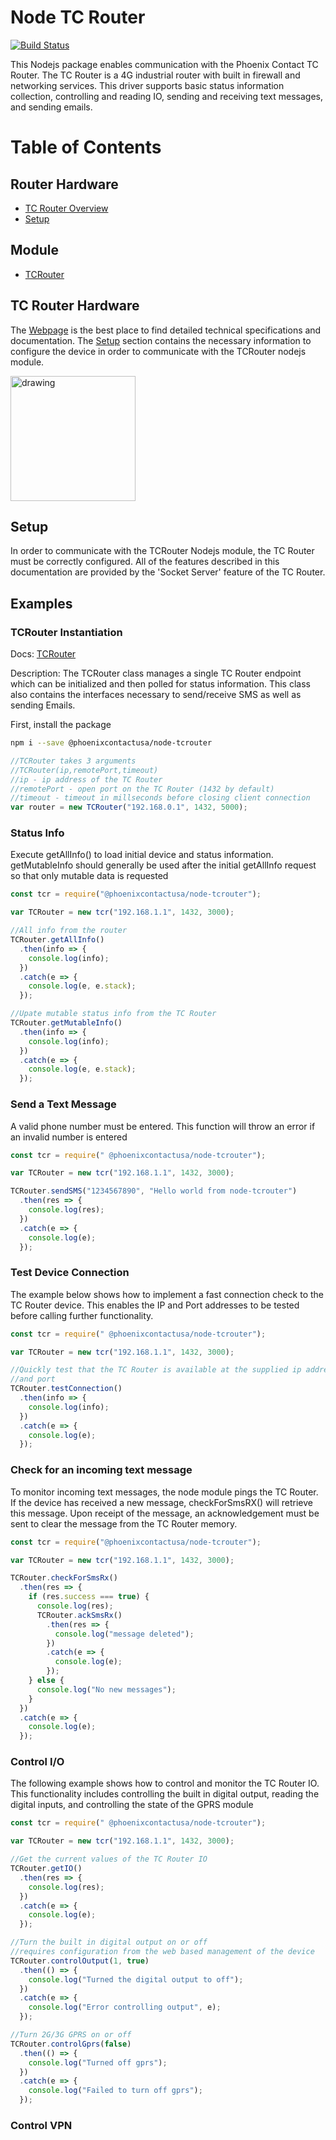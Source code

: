 # Node TC Router

[![Build Status](https://travis-ci.org/PhoenixContactUSA/node-tcrouter.svg?branch=master)](https://travis-ci.org/PhoenixContactUSA/node-tcrouter)

This Nodejs package enables communication with the Phoenix Contact TC Router. The TC Router is a 4G industrial router with built in firewall and networking services. This driver supports basic status information collection, controlling and reading IO, sending and receiving text messages, and sending emails.

<!-- @import "[TOC]" {cmd="toc" depthFrom=1 depthTo=6 orderedList=false} -->
<!-- code_chunk_output -->

# Table of Contents

## Router Hardware

- [TC Router Overview](#tc-router-device)
- [Setup](#router-socket-setup)

## Module

- [TCRouter](##TCRouter)

<!-- /code_chunk_output -->

## TC Router Hardware

The [Webpage](https://www.phoenixcontact.com/online/portal/us/?uri=pxc-oc-itemdetail:pid=2702528&library=usen&pcck=P-08-01-03-01&tab=1&selectedCategory=ALL) is the best place to find detailed technical specifications and documentation. The [Setup](#router-socket-setup) section contains the necessary information to configure the device in order to communicate with the TCRouter nodejs module.

<img src="https://www.phoenixcontact.com/assets/images_pr/product_photos/large/78395_1000_int_04.jpg" alt="drawing" width="200"/>

## Setup

In order to communicate with the TCRouter Nodejs module, the TC Router must be correctly configured. All of the features described in this documentation are provided by the 'Socket Server' feature of the TC Router.

## Examples

### TCRouter Instantiation

Docs: [TCRouter](./docs/tcrouter.md)

Description: The TCRouter class manages a single TC Router endpoint which can be initialized and then polled for status information. This class also contains the interfaces necessary to send/receive SMS as well as sending Emails.

First, install the package

```bash
npm i --save @phoenixcontactusa/node-tcrouter
```

```javascript
//TCRouter takes 3 arguments
//TCRouter(ip,remotePort,timeout)
//ip - ip address of the TC Router
//remotePort - open port on the TC Router (1432 by default)
//timeout - timeout in millseconds before closing client connection
var router = new TCRouter("192.168.0.1", 1432, 5000);
```

### Status Info

Execute getAllInfo() to load initial device and status information. getMutableInfo should generally be used after the initial getAllInfo request so that only mutable data is requested

```javascript
const tcr = require("@phoenixcontactusa/node-tcrouter");

var TCRouter = new tcr("192.168.1.1", 1432, 3000);

//All info from the router
TCRouter.getAllInfo()
  .then(info => {
    console.log(info);
  })
  .catch(e => {
    console.log(e, e.stack);
  });

//Upate mutable status info from the TC Router
TCRouter.getMutableInfo()
  .then(info => {
    console.log(info);
  })
  .catch(e => {
    console.log(e, e.stack);
  });
```

### Send a Text Message

A valid phone number must be entered. This function will throw an error if an invalid number is entered

```javascript
const tcr = require(" @phoenixcontactusa/node-tcrouter");

var TCRouter = new tcr("192.168.1.1", 1432, 3000);

TCRouter.sendSMS("1234567890", "Hello world from node-tcrouter")
  .then(res => {
    console.log(res);
  })
  .catch(e => {
    console.log(e);
  });
```

### Test Device Connection

The example below shows how to implement a fast connection check to the TC Router device. This enables the IP and Port addresses to be tested before calling further functionality.

```javascript
const tcr = require(" @phoenixcontactusa/node-tcrouter");

var TCRouter = new tcr("192.168.1.1", 1432, 3000);

//Quickly test that the TC Router is available at the supplied ip address
//and port
TCRouter.testConnection()
  .then(info => {
    console.log(info);
  })
  .catch(e => {
    console.log(e);
  });
```

### Check for an incoming text message

To monitor incoming text messages, the node module pings the TC Router. If the device has received a new message, checkForSmsRX() will retrieve this message. Upon receipt of the message, an acknowledgement must be sent to clear the message from the TC Router memory.

```javascript
const tcr = require("@phoenixcontactusa/node-tcrouter");

var TCRouter = new tcr("192.168.1.1", 1432, 3000);

TCRouter.checkForSmsRx()
  .then(res => {
    if (res.success === true) {
      console.log(res);
      TCRouter.ackSmsRx()
        .then(res => {
          console.log("message deleted");
        })
        .catch(e => {
          console.log(e);
        });
    } else {
      console.log("No new messages");
    }
  })
  .catch(e => {
    console.log(e);
  });
```

### Control I/O

The following example shows how to control and monitor the TC Router IO. This functionality includes controlling the built in digital output, reading the digital inputs, and controlling the state of the GPRS module

```javascript
const tcr = require(" @phoenixcontactusa/node-tcrouter");

var TCRouter = new tcr("192.168.1.1", 1432, 3000);

//Get the current values of the TC Router IO
TCRouter.getIO()
  .then(res => {
    console.log(res);
  })
  .catch(e => {
    console.log(e);
  });

//Turn the built in digital output on or off
//requires configuration from the web based management of the device
TCRouter.controlOutput(1, true)
  .then(() => {
    console.log("Turned the digital output to off");
  })
  .catch(e => {
    console.log("Error controlling output", e);
  });

//Turn 2G/3G GPRS on or off
TCRouter.controlGprs(false)
  .then(() => {
    console.log("Turned off gprs");
  })
  .catch(e => {
    console.log("Failed to turn off gprs");
  });
```

### Control VPN

```javascript
```
